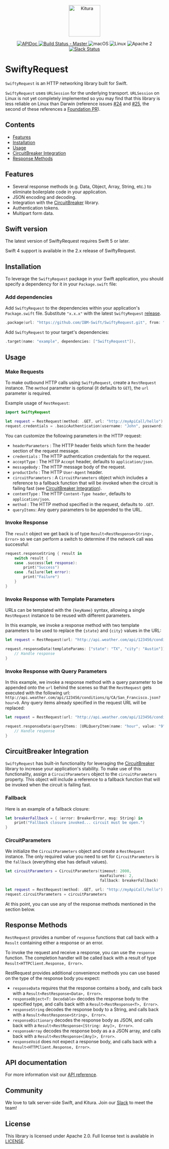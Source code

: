 <p align="center">
    <a href="http://kitura.io/">
        <img src="https://raw.githubusercontent.com/IBM-Swift/Kitura/master/Sources/Kitura/resources/kitura-bird.svg?sanitize=true" height="100" alt="Kitura">
    </a>
</p>

<p align="center">
    <a href="https://ibm-swift.github.io/SwiftyRequest/index.html">
    <img src="https://img.shields.io/badge/apidoc-SwiftyRequest-1FBCE4.svg?style=flat" alt="APIDoc">
    </a>
    <a href="https://travis-ci.org/IBM-Swift/SwiftyRequest">
    <img src="https://travis-ci.org/IBM-Swift/SwiftyRequest.svg?branch=master" alt="Build Status - Master">
    </a>
    <img src="https://img.shields.io/badge/os-macOS-green.svg?style=flat" alt="macOS">
    <img src="https://img.shields.io/badge/os-linux-green.svg?style=flat" alt="Linux">
    <img src="https://img.shields.io/badge/license-Apache2-blue.svg?style=flat" alt="Apache 2">
    <a href="http://swift-at-ibm-slack.mybluemix.net/">
    <img src="http://swift-at-ibm-slack.mybluemix.net/badge.svg" alt="Slack Status">
    </a>
</p>

# SwiftyRequest

`SwiftyRequest` is an HTTP networking library built for Swift.

`SwiftyRequest` uses `URLSession` for the underlying transport. `URLSession` on Linux is not yet completely implemented so you may find that this library is less reliable on Linux than Darwin (reference issues [#24](https://github.com/IBM-Swift/SwiftyRequest/issues/24) and [#25](https://github.com/IBM-Swift/SwiftyRequest/issues/25), the second of these references a [Foundation PR](https://github.com/apple/swift-corelibs-foundation/pull/1629)).

## Contents
* [Features](#features)
* [Installation](#installation)
* [Usage](#usage)
* [CircuitBreaker Integration](#circuitbreaker-integration)
* [Response Methods](#response-methods)

## Features
- Several response methods (e.g. Data, Object, Array, String, etc.) to eliminate boilerplate code in your application.
- JSON encoding and decoding.
- Integration with the [CircuitBreaker](https://github.com/IBM-Swift/CircuitBreaker) library.
- Authentication tokens.
- Multipart form data.

## Swift version

The latest version of SwiftyRequest requires Swift 5 or later.

Swift 4 support is available in the 2.x release of SwiftyRequest.

## Installation
To leverage the `SwiftyRequest` package in your Swift application, you should specify a dependency for it in your `Package.swift` file:

### Add dependencies

Add `SwiftyRequest` to the dependencies within your application's `Package.swift` file. Substitute `"x.x.x"` with the latest `SwiftyRequest` [release](https://github.com/IBM-Swift/SwiftyRequest/releases).

```swift
.package(url: "https://github.com/IBM-Swift/SwiftyRequest.git", from: "x.x.x")
```
Add `SwiftyRequest` to your target's dependencies:

```Swift
.target(name: "example", dependencies: ["SwiftyRequest"]),
```

## Usage

### Make Requests
To make outbound HTTP calls using `SwiftyRequest`, create a `RestRequest` instance. The `method` parameter is optional (it defaults to `GET`), the `url` parameter is required.

Example usage of `RestRequest`:

```swift
import SwiftyRequest

let request = RestRequest(method: .GET, url: "http://myApiCall/hello")
request.credentials = .basicAuthentication(username: "John", password: "12345")
```

You can customize the following parameters in the HTTP request:
- `headerParameters` : The HTTP header fields which form the header section of the request message.
- `credentials` : The HTTP authentication credentials for the request.
- `acceptType` : The HTTP `Accept` header, defaults to `application/json`.
- `messageBody` : The HTTP message body of the request.
- `productInfo` : The HTTP `User-Agent` header.
- `circuitParameters` : A `CircuitParameters` object which includes a reference to a fallback function that will be invoked when the circuit is failing fast (see [CircuitBreaker Integration](#circuitbreaker-integration)).
- `contentType` : The HTTP `Content-Type header`, defaults to `application/json`.
- `method` : The HTTP method specified in the request, defaults to `.GET`.
- `queryItems`: Any query parameters to be appended to the URL.

### Invoke Response

The `result` object we get back is of type `Result<RestResponse<String>, Error>` so we can perform a switch to determine if the network call was successful:

```swift
request.responseString { result in
    switch result {
    case .success(let response):
        print("Success")
    case .failure(let error):
        print("Failure")
    }
}
```

### Invoke Response with Template Parameters

URLs can be templated with the `{keyName}` syntax, allowing a single `RestRequest` instance to be reused with different parameters.

In this example, we invoke a response method with two template parameters to be used to replace the `{state}` and `{city}` values in the URL:

```swift
let request = RestRequest(url: "http://api.weather.com/api/123456/conditions/q/{state}/{city}.json")

request.responseData(templateParams: ["state": "TX", "city": "Austin"]) { result in
	// Handle response
}
```

### Invoke Response with Query Parameters

In this example, we invoke a response method with a query parameter to be appended onto the `url` behind the scenes so that the `RestRequest` gets executed with the following url: `http://api.weather.com/api/123456/conditions/q/CA/San_Francisco.json?hour=9`.  Any query items already specified in the request URL will be replaced:

```swift
let request = RestRequest(url: "http://api.weather.com/api/123456/conditions/q/CA/San_Francisco.json")

request.responseData(queryItems: [URLQueryItem(name: "hour", value: "9")]) { result in
	// Handle response
}
```

## CircuitBreaker Integration

`SwiftyRequest` has built-in functionality for leveraging the [CircuitBreaker](https://github.com/IBM-Swift/CircuitBreaker) library to increase your application's stability. To make use of this functionality, assign a `CircuitParameters` object to the `circuitParameters` property. This object will include a reference to a fallback function that will be invoked when the circuit is failing fast.

### Fallback
Here is an example of a fallback closure:

```swift
let breakerFallback = { (error: BreakerError, msg: String) in
    print("Fallback closure invoked... circuit must be open.")
}
```

### CircuitParameters
We initialize the `CircuitParameters` object and create a `RestRequest` instance. The only required value you need to set for `CircuitParameters` is the `fallback` (everything else has default values).

```swift
let circuitParameters = CircuitParameters(timeout: 2000,
                                          maxFailures: 2,
                                          fallback: breakerFallback)

let request = RestRequest(method: .GET, url: "http://myApiCall/hello")
request.circuitParameters = circuitParameters
```

At this point, you can use any of the response methods mentioned in the section below.

## Response Methods

`RestRequest` provides a number of `response` functions that call back with a `Result` containing either a response or an error.

To invoke the request and receive a response, you can use the `response` function. The completion handler will be called back with a result of type `Result<HTTPClient.Response, Error>`.

RestRequest provides additional convenience methods you can use based on the type of the response body you expect:

- `responseData` requires that the response contains a body, and calls back with a `Result<RestResponse<Data>, Error>`.
- `responseObject<T: Decodable>` decodes the response body to the specified type, and calls back with a `Result<RestResponse<T>, Error>`.
- `responseString` decodes the response body to a String, and calls back with a `Result<RestResponse<String>, Error>`.
- `responseDictionary` decodes the response body as JSON, and calls back with a `Result<RestResponse<[String: Any]>, Error>`.
- `responseArray` decodes the response body as a a JSON array, and calls back with a `Result<RestResponse<[Any]>, Error>`.
- `responseVoid` does not expect a response body, and calls back with a `Result<HTTPClient.Response, Error>`.

## API documentation

For more information visit our [API reference](http://ibm-swift.github.io/SwiftyRequest/).

## Community

We love to talk server-side Swift, and Kitura. Join our [Slack](http://swift-at-ibm-slack.mybluemix.net/) to meet the team!

## License

This library is licensed under Apache 2.0. Full license text is available in [LICENSE](https://github.com/IBM-Swift/SwiftyRequest/blob/master/LICENSE).
